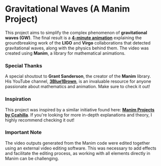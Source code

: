 # Gravitational Waves (A Manim Project)

This project aims to simplify the complex phenomenon of **gravitational waves (GW)**. The final result is a [**4-minute animation**](https://achrafahal.github.io/Gravitational-Waves-MANIM-project/) explaining the groundbreaking work of the **LIGO** and **Virgo** collaborations that detected gravitational waves, along with the physics behind them. The video was created using **Manim**, a library for mathematical animations.

### Special Thanks
A special shoutout to **Grant Sanderson**, the creator of the **Manim** library. His YouTube channel, [**3Blue1Brown**](https://www.youtube.com/@3blue1brown), is an invaluable resource for anyone passionate about mathematics and animation. Make sure to check it out!

### Inspiration
This project was inspired by a similar initiative found here: [**Manim Projects by Ccahilla**](https://gitlab.com/ccahilla/manim_projects). If you're looking for more in-depth explanations and theory, I highly recommend checking it out!

### Important Note
The video outputs generated from the Manim code were edited together using an external video editing software. This was necessary to add effects and facilitate the editing process, as working with all elements directly in Manim can be challenging.
